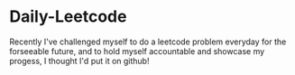 # Daily-Leetcode
Recently I've challenged myself to do a leetcode problem everyday for the forseeable future, and to hold myself accountable and showcase my progess, I thought I'd put it on github!
